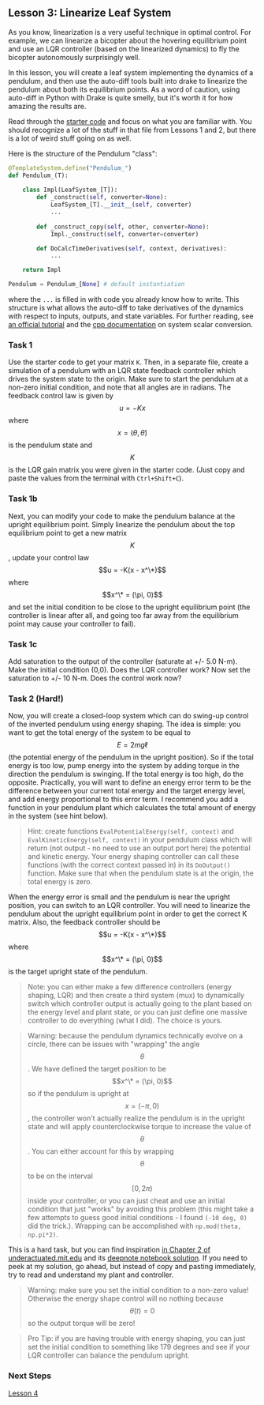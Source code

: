 ## Lesson 3: Linearize Leaf System

As you know, linearization is a very useful technique in optimal control. For example, we can linearize a bicopter about the hovering equilibrium point and use an LQR controller (based on the linearized dynamics) to fly the bicopter autonomously surprisingly well.

In this lesson, you will create a leaf system implementing the dynamics of a pendulum, and then use the auto-diff tools built into drake to linearize the pendulum about both its equilibrium points. As a word of caution, using auto-diff in Python with Drake is quite smelly, but it's worth it for how amazing the results are.

Read through the [starter code](Lesson-3-starter-code.py) and focus on what you are familiar with. You should recognize a lot of the stuff in that file from Lessons 1 and 2, but there is a lot of weird stuff going on as well.

Here is the structure of the Pendulum "class":

```python
@TemplateSystem.define("Pendulum_")
def Pendulum_(T):
    
    class Impl(LeafSystem_[T]):
        def _construct(self, converter=None):
            LeafSystem_[T].__init__(self, converter)
            ...
            
        def _construct_copy(self, other, converter=None):
            Impl._construct(self, converter=converter)

        def DoCalcTimeDerivatives(self, context, derivatives):
            ...

    return Impl

Pendulum = Pendulum_[None] # default instantiation
```

where the `...` is filled in with code you already know how to write. This structure is what allows the auto-diff to take derivatives of the dynamics with respect to inputs, outputs, and state variables. For further reading, see [an official tutorial](https://github.com/RobotLocomotion/drake/blob/bf0f76af4a7f29d5edcf36ebfd6da5255aa3c782/tutorials/authoring_leaf_systems.ipynb#L505) and the [cpp documentation](https://drake.mit.edu/doxygen_cxx/group__system__scalar__conversion.html) on system scalar conversion.

### Task 1

Use the starter code to get your matrix `K`. Then, in a separate file, create a simulation of a pendulum with an LQR state feedback controller which drives the system state to the origin. Make sure to start the pendulum at a non-zero initial condition, and note that all angles are in radians. The feedback control law is given by $$u = - K x$$ where $$x = (\theta, \dot\theta)$$ is the pendulum state and $$K$$ is the LQR gain matrix you were given in the starter code. (Just copy and paste the values from the terminal with `Ctrl+Shift+C`).

### Task 1b

Next, you can modify your code to make the pendulum balance at the upright equilibrium point. Simply linearize the pendulum about the top equilibrium point to get a new matrix $$K$$, update your control law $$u = -K(x - x^\*)$$ where $$x^\* = (\pi, 0)$$ and set the initial condition to be close to the upright equilibrium point (the controller is linear after all, and going too far away from the equilibrium point may cause your controller to fail).

### Task 1c

Add saturation to the output of the controller (saturate at +/- 5.0 N-m). Make the initial condition (0,0). Does the LQR controller work? Now set the saturation to +/- 10 N-m. Does the control work now?

### Task 2 (Hard!)

Now, you will create a closed-loop system which can do swing-up control of the inverted pendulum using energy shaping. The idea is simple: you want to get the total energy of the system to be equal to $$E = 2 m g \ell$$ (the potential energy of the pendulum in the upright position). So if the total energy is too low, pump energy into the system by adding torque in the direction the pendulum is swinging. If the total energy is too high, do the opposite. Practically, you will want to define an energy error term to be the difference between your current total energy and the target energy level, and add energy proportional to this error term. I recommend you add a function in your pendulum plant which calculates the total amount of energy in the system (see hint below).

> Hint: create functions `EvalPotentialEnergy(self, context)` and `EvalKineticEnergy(self, context)` in your pendulum class which will return (not output - no need to use an output port here) the potential and kinetic energy. Your energy shaping controller can call these functions (with the correct context passed in) in its `DoOutput()` function. Make sure that when the pendulum state is at the origin, the total energy is zero.

When the energy error is small and the pendulum is near the upright position, you can switch to an LQR controller. You will need to linearize the pendulum about the upright equilibrium point in order to get the correct K matrix. Also, the feedback controller should be $$u = -K(x - x^\*)$$ where $$x^\* = (\pi, 0)$$ is the target upright state of the pendulum.

> Note: you can either make a few difference controllers (energy shaping, LQR) and then create a third system (mux) to dynamically switch which controller output is actually going to the plant based on the energy level and plant state, or you can just define one massive controller to do everything (what I did). The choice is yours.

> Warning: because the pendulum dynamics technically evolve on a circle, there can be issues with "wrapping" the angle $$\theta$$. We have defined the target position to be $$x^\* = (\pi, 0)$$ so if the pendulum is upright at $$x = (-\pi, 0)$$, the controller won't actually realize the pendulum is in the upright state and will apply counterclockwise torque to increase the value of $$\theta$$. You can either account for this by wrapping $$\theta$$ to be on the interval $$[0,2\pi)$$ inside your controller, or you can just cheat and use an initial condition that just "works" by avoiding this problem (this might take a few attempts to guess good initial conditions - I found `(-10 deg, 0)` did the trick.). Wrapping can be accomplished with `np.mod(theta, np.pi*2)`.

This is a hard task, but you can find inspiration [in Chapter 2 of underactuated.mit.edu](https://underactuated.mit.edu/pend.html#section3) and its [deepnote notebook solution](https://deepnote.com/workspace/Underactuated-2ed1518a-973b-4145-bd62-1768b49956a8/project/314062d5-b839-4089-b02f-6c21e42e9581/notebook/energy_shaping-fa3f57d134b6498ea52d50dec2128d03). If you need to peek at my solution, go ahead, but instead of copy and pasting immediately, try to read and understand my plant and controller.

> Warning: make sure you set the initial condition to a non-zero value! Otherwise the energy shape control will no nothing because $$\dot\theta(t) = 0$$ so the output torque will be zero!

> Pro Tip: if you are having trouble with energy shaping, you can just set the initial condition to something like 179 degrees and see if your LQR controller can balance the pendulum upright.

### Next Steps

[Lesson 4](../Lesson-4/)